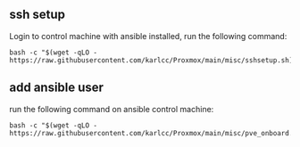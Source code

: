## ssh setup
Login to control machine with ansible installed, run the following command:
```shell
bash -c "$(wget -qLO - https://raw.githubusercontent.com/karlcc/Proxmox/main/misc/sshsetup.sh)"
```
## add ansible user
run the following command on ansible control machine:
```shell
bash -c "$(wget -qLO - https://raw.githubusercontent.com/karlcc/Proxmox/main/misc/pve_onboard.sh)"
```